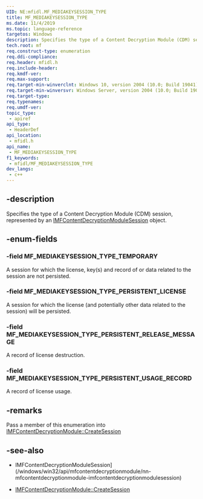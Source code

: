 ```yaml
---
UID: NE:mfidl.MF_MEDIAKEYSESSION_TYPE
title: MF_MEDIAKEYSESSION_TYPE
ms.date: 11/4/2019
ms.topic: language-reference
targetos: Windows
description: Specifies the type of a Content Decryption Module (CDM) session, represented by an IMFContentDecryptionModuleSession object.
tech.root: mf
req.construct-type: enumeration
req.ddi-compliance: 
req.header: mfidl.h
req.include-header: 
req.kmdf-ver: 
req.max-support: 
req.target-min-winverclnt: Windows 10, version 2004 (10.0; Build 19041)
req.target-min-winversvr: Windows Server, version 2004 (10.0; Build 19041)
req.target-type: 
req.typenames: 
req.umdf-ver: 
topic_type:
 - apiref
api_type:
 - HeaderDef
api_location:
 - mfidl.h
api_name:
 - MF_MEDIAKEYSESSION_TYPE
f1_keywords:
 - mfidl/MF_MEDIAKEYSESSION_TYPE
dev_langs:
 - c++
---
```


## -description

Specifies the type of a Content Decryption Module (CDM) session, represented by an [IMFContentDecryptionModuleSession](/windows/win32/api/mfcontentdecryptionmodule/nn-mfcontentdecryptionmodule-imfcontentdecryptionmodulesession) object.

## -enum-fields

### -field MF_MEDIAKEYSESSION_TYPE_TEMPORARY

A session for which the license, key(s) and record of or data related to the session are not persisted.

### -field MF_MEDIAKEYSESSION_TYPE_PERSISTENT_LICENSE

A session for which the license (and potentially other data related to the session) will be persisted.

### -field MF_MEDIAKEYSESSION_TYPE_PERSISTENT_RELEASE_MESSAGE

A record of license destruction.

### -field MF_MEDIAKEYSESSION_TYPE_PERSISTENT_USAGE_RECORD

A record of license usage.

## -remarks

Pass a member of this enumeration into [IMFContentDecryptionModule::CreateSession](/windows/win32/api/mfcontentdecryptionmodule/nf-mfcontentdecryptionmodule-imfcontentdecryptionmodule-createsession)

## -see-also
- IMFContentDecryptionModuleSession](/windows/win32/api/mfcontentdecryptionmodule/nn-mfcontentdecryptionmodule-imfcontentdecryptionmodulesession)

- [IMFContentDecryptionModule::CreateSession](/windows/win32/api/mfcontentdecryptionmodule/nf-mfcontentdecryptionmodule-imfcontentdecryptionmodule-createsession)
